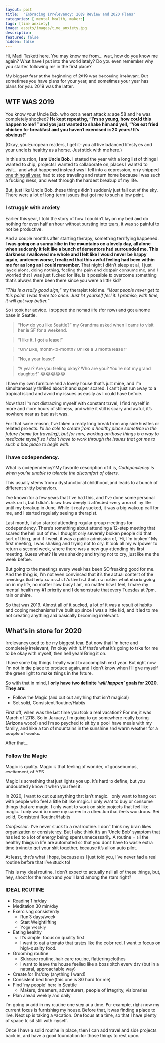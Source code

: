 ```yaml
---
layout: post
title:  "Embracing Irrelevancy: 2019 Review and 2020 Plans"
categories: [ mental health, makers]
tags: [time anxiety]
image: assets/images/time_anxiety.jpg
description: 
featured: false
hidden: false
---
```


Hi, Madi Taskett here. You may know me from… wait, how do you know me again? What have I put into the world lately? Do you even remember why you started following me in the first place?

My biggest fear at the beginning of 2019 was becoming irrelevant. But sometimes you have plans for your year, and sometimes your year has plans for you. 2019 was the latter.

## WTF WAS 2019

You know your Uncle Bob, who got a heart attack at age 58 and he was completely shocked? **He kept repeating, “I’m so young, how could this happen to me?” and you just wanted to shake him and yell, “You eat fried chicken for breakfast and you haven’t exercised in 20 years! It’s obvious!”**

(Okay, you European readers, I get it- you all live balanced lifestyles and your uncle is healthy as a horse. Just stick with me here.)

In this situation, **I am Uncle Bob.** I started the year with a long list of things I wanted to ship, projects I wanted to collaborate on, places I wanted to visit… and what happened instead was I fell into a depression, only shipped [one thing all year](https://donewithlife.carrd.co/), had to stop traveling and return home because I was such a fucking mess, and went through the hardest breakup of my life.

But, just like Uncle Bob, these things didn’t suddenly just fall out of the sky. There were a lot of long-term issues that got me to such a low point.

### I struggle with anxiety

Earlier this year, I told the story of how I couldn’t lay on my bed and do nothing for even half an hour without bursting into tears, it was so painful to not be productive.

And a couple months after starting therapy, something terrifying happened. **I was going on a sunny hike in the mountains on a lovely day, all alone when suddenly it felt like a bunch of dementors had surrounded me. This darkness swallowed me whole and I felt like I would never be happy again, and even worse, I realized that this awful feeling had been within me for as long as I could remember.** That night I didn’t sleep at all, I just layed alone, doing nothing, feeling the pain and despair consume me, and I worried that I was just fucked for life. Is it possible to overcome something that’s always there been there since you were a little kid?

_“This is a really good sign,”_ my therapist told me. _“Most people never get to this point. I was there too once. Just let yourself feel it. I promise, with time, it will get way better.”_

So I took her advice. I stopped the nomad life (for now) and got a home base in Seattle.

> “How do you like Seattle?” my Grandma asked when I came to visit her in SF for a weekend.

> “I like it. I got a lease!”

> “Oh? Like, month-to-month? Or like a 3 month lease?”

> “No, a year lease!”

> “A year? Are you feeling okay? Who are you? You’re not my grand daughter!” 😂😂😂😂😂

I have my own furniture and a lovely house that’s just mine, and I’m simultaneously thrilled about it and super scared. I can’t just run away to a tropical island and avoid my issues as easily as I could have before.

Now that I'm not distracting myself with constant travel, I find myself in more and more hours of stillness, and while it still is scary and awful, it’s nowhere near as bad as it was.

For that same reason, I’ve taken a really long break from any side hustles or related projects. *I’ll be able to create from a healthy place sometime in the future (same for traveling), but for now, working on those things is a way to medicate myself so I don’t have to work through the issues that got me to such a bad place to begin with.*

### I have codependency.

What is codependency? My favorite description of it is, _Codependency is when you’re unable to tolerate the discomfort of others._

This usually stems from a dysfunctional childhood, and leads to a bunch of different shitty behaviors.

I’ve known for a few years that I’ve had this, and I’ve done some personal work on it, but I didn’t know how deeply it affected every area of my life until my breakup in June. While it really sucked, it was a big wakeup call for me, and I started regularly seeing a therapist. 

Last month, I also started attending regular group meetings for codependency. There’s something about attending a 12-step meeting that scared the hell out of me. I thought only severely broken people did that sort of thing, and if I went, it was a public admission of, ‘Hi, I’m broken!’ My first meeting, I was shaking and trying not to cry. It took all my willpower to return a second week, where there was a new guy attending his first meeting. Guess what? He was shaking and trying not to cry, just like me the week before.

But going to the meetings every week has been SO freaking good for me. And the thing is, I’m not even convinced that it’s the actual content of the meetings that help so much. It’s the fact that, no matter what else is going on in my life, no matter how busy I am, no matter how I feel, I make my mental health my #1 priority and I demonstrate that every Tuesday at 7pm, rain or shine.

So that was 2019. Almost all of it sucked, a lot of it was a result of habits and coping mechanisms I’ve built up since I was a little kid, and it led to me not creating anything and basically becoming irrelevant.

## What’s in store for 2020

Irrelevancy used to be my biggest fear. But now that I’m here and completely irrelevant, I’m okay with it. If that’s what it’s going to take for me to be okay with myself, then hell yeah! Bring it on.

I have some big things I really want to accomplish next year. But right now I’m not in the place to produce again, and I don’t know when I’ll give myself the green light to make things in the future. 


So with that in mind, **I only have two definite _‘will happen’_ goals for 2020. They are:**

* Follow the Magic (and cut out anything that isn’t magical)
* Set solid, Consistent Routine/Habits

First off, when was the last time you took a real vacation? For me, it was March of 2018. So in January, I’m going to go somewhere really boring (Arizona wooo!) and I’m so psyched to sit by a pool, have meals with my family, and hike a ton of mountains in the sunshine and warm weather for a couple of weeks.

After that...

### Follow the Magic

Magic is quality. Magic is that feeling of wonder, of goosebumps, excitement, of YES.

Magic is something that just lights you up. It’s hard to define, but you undoubtedly know it when you feel it.

In 2020, I want to cut out anything that isn’t magic. I only want to hang out with people who feel a little bit like magic. I only want to buy or consume things that are magic. I only want to work on side projects that feel like magic. I only want to move my career in a direction that feels wondrous.
Set solid, Consistent Routine/Habits


*Confession:* I’ve never stuck to a real routine. I don’t think my brain likes organization or consistency. But I also think it’s an ‘Uncle Bob’ symptom that has led to a lot of energy being spent unnecessarily. A routine = all the healthy things in life are automated so that you don’t have to waste extra time trying to get your shit together, because it’s all on auto pilot.

At least, that’s what I hope, because as I just told you, I’ve never had a real routine before that I’ve stuck to!

This is my ideal routine. I don’t expect to actually nail all of these things, but, hey, shoot for the moon and you’ll land among the stars right?

### IDEAL ROUTINE

* Reading 1 hr/day
* Meditation 30 min/day
* Exercising consistently
    * Run 3 days/week
    * Start Weightlifting
    * Yoga weekly
* Eating healthy
    * It’s simple: focus on quality first
    * I want to eat a tomato that tastes like the color red. I want to focus on high-quality food. 
* Grooming routine
    * Skincare routine, hair care routine, flattering clothes
    * I want to leave the house feeling like a boss bitch every day (but in a natural, approachable way)
* Create for 1hr/day (anything I want!)
* Consistent bed time (this one is SO hard for me)
* Find ‘my people’ here in Seattle
    * Makers, dreamers, adventurers, people of Integrity, visionaries
* Plan ahead weekly and daily

I’m going to add in my routine one step at a time. For example, right now my current focus is furnishing my house. Before that, it was finding a place to live. Next up is taking a vacation. One focus at a time, so that I have plenty of space to sit still with myself.

Once I have a solid routine in place, then I can add travel and side projects back in, and have a good foundation for those things to rest upon.